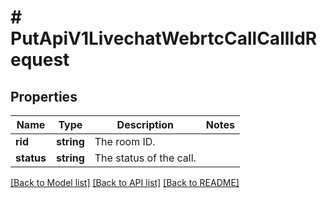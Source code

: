 # # PutApiV1LivechatWebrtcCallCallIdRequest

## Properties

Name | Type | Description | Notes
------------ | ------------- | ------------- | -------------
**rid** | **string** | The room ID. |
**status** | **string** | The status of the call. |

[[Back to Model list]](../../README.md#models) [[Back to API list]](../../README.md#endpoints) [[Back to README]](../../README.md)
